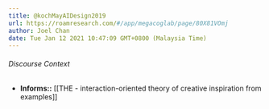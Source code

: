 ```yaml
---
title: @kochMayAIDesign2019
url: https://roamresearch.com/#/app/megacoglab/page/80X81VOmj
author: Joel Chan
date: Tue Jan 12 2021 10:47:09 GMT+0800 (Malaysia Time)
---
```




###### Discourse Context

- **Informs::** [[THE - interaction-oriented theory of creative inspiration from examples]]
